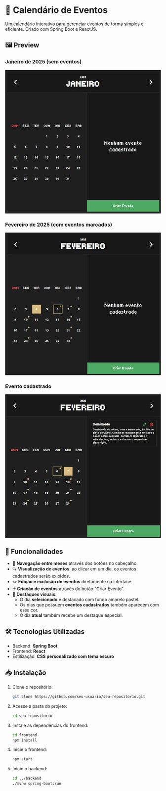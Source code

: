 # 📅 Calendário de Eventos

Um calendário interativo para gerenciar eventos de forma simples e eficiente.
Criado com Spring Boot e ReactJS.

## 🖼️ Preview

### Janeiro de 2025 (sem eventos)
![Janeiro](clean-calendar.png)

### Fevereiro de 2025 (com eventos marcados)
![Fevereiro](populated-calendar.png)

### Evento cadastrado
![Evento](show-event-in-calendar.png)

## 🚀 Funcionalidades

- 📆 **Navegação entre meses** através dos botões no cabeçalho.
- 🔍 **Visualização de eventos**: ao clicar em um dia, os eventos cadastrados serão exibidos.
- ✏️ **Edição e exclusão de eventos** diretamente na interface.
- ➕ **Criação de eventos** através do botão "Criar Evento".
- 🎨 **Destaques visuais**:
  - O dia **selecionado** é destacado com fundo amarelo pastel.
  - Os dias que possuem **eventos cadastrados** também aparecem com essa cor.
  - O dia **atual** também recebe um destaque especial.

## 🛠️ Tecnologias Utilizadas

- Backend: **Spring Boot**
- Frontend: **React**
- Estilização: **CSS personalizado com tema escuro**

## 📥 Instalação

1. Clone o repositório:
   ```sh
   git clone https://github.com/seu-usuario/seu-repositorio.git

2. Acesse a pasta do projeto:
	```sh
	cd seu-repositorio

3. Instale as dependências do frontend:
	```sh
	cd frontend
	npm install

4. Inicie o frontend:
	```sh
	npm start

5. Inicie o backend:
	```sh
	cd ../backend
	./mvnw spring-boot:run



